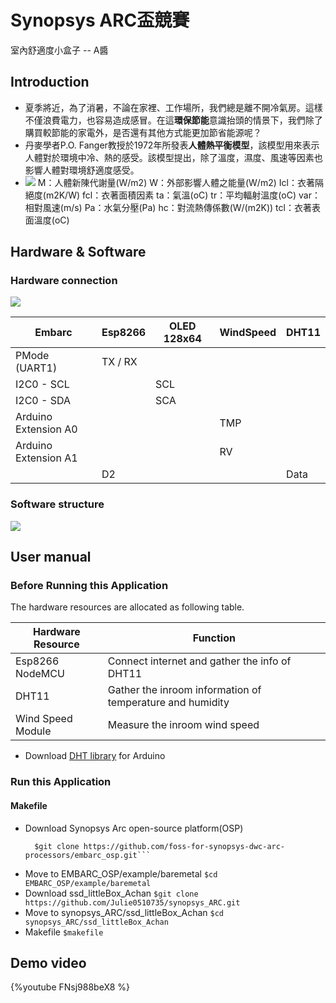 # Synopsys ARC盃競賽 
室內舒適度小盒子 -- A醬

## Introduction
* 夏季將近，為了消暑，不論在家裡、工作場所，我們總是離不開冷氣房。這樣不僅浪費電力，也容易造成感冒。在這**環保節能**意識抬頭的情景下，我們除了購買較節能的家電外，是否還有其他方式能更加節省能源呢？
* 丹麥學者P.O. Fanger教授於1972年所發表**人體熱平衡模型**，該模型用來表示人體對於環境中冷、熱的感受。該模型提出，除了溫度，濕度、風速等因素也影響人體對環境舒適度感受。
* ![](https://i.imgur.com/nmDoIey.png)
  M：人體新陳代謝量(W/m2)
  W：外部影響人體之能量(W/m2)
  Icl：衣著隔絕度(m2K/W)
  fcl：衣著面積因素
  ta：氣溫(oC)
  tr：平均輻射溫度(oC)
  var：相對風速(m/s)
  Pa：水氣分壓(Pa)
  hc：對流熱傳係數(W/(m2K))
  tcl：衣著表面溫度(oC)


## Hardware & Software
### Hardware connection
![](https://i.imgur.com/7jLGut2.jpg)

| Embarc | Esp8266 | OLED 128x64 | WindSpeed | DHT11 |
| -------- | -------- | -------- | -------- | -------- |
| PMode (UART1) | TX / RX |  |  |  |
| I2C0 - SCL |  | SCL |  |  |
| I2C0 - SDA |  | SCA |  |  |
| Arduino Extension A0 |  |  | TMP |  |
| Arduino Extension A1 |  |  | RV |  |
|  | D2 |  |  | Data |

### Software structure
![](https://i.imgur.com/hMVhju3.png)


## User manual
### Before Running this Application
The hardware resources are allocated as following table.


| Hardware Resource | Function |
| -------- | -------- |
| Esp8266 NodeMCU | Connect internet and gather the info of DHT11 |
| DHT11 | Gather the inroom information of temperature and humidity |
| Wind Speed Module | Measure the inroom wind speed |

* Download [DHT library](https://github.com/adafruit/DHT-sensor-library) for Arduino

### Run this Application
#### Makefile
* Download Synopsys Arc open-source platform(OSP)
  ```
    $git clone https://github.com/foss-for-synopsys-dwc-arc-processors/embarc_osp.git```
* Move to EMBARC_OSP/example/baremetal
  ```$cd EMBARC_OSP/example/baremetal```
* Download ssd_littleBox_Achan
  ```$git clone https://github.com/Julie0510735/synopsys_ARC.git```
* Move to synopsys_ARC/ssd_littleBox_Achan
  ```$cd synopsys_ARC/ssd_littleBox_Achan```
* Makefile
  ```$makefile```
## Demo video
{%youtube FNsj988beX8 %}
